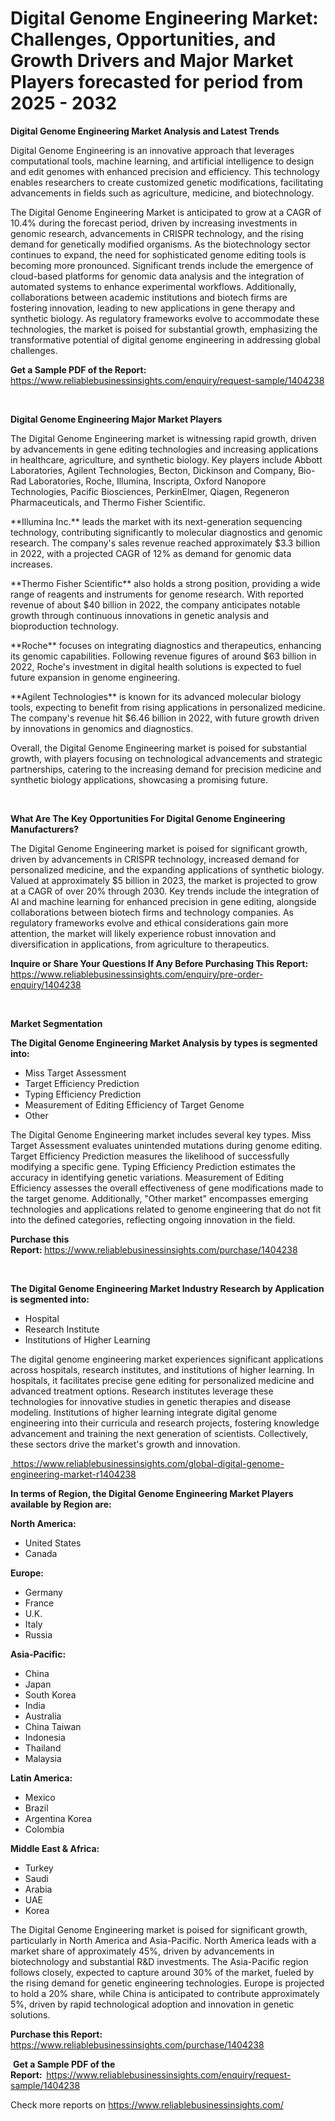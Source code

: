 <p><h1>Digital Genome Engineering Market: Challenges, Opportunities, and Growth Drivers and Major Market Players forecasted for period from 2025 - 2032</h1></p><p><strong>Digital Genome Engineering Market Analysis and Latest Trends</strong></p>
<p><p>Digital Genome Engineering is an innovative approach that leverages computational tools, machine learning, and artificial intelligence to design and edit genomes with enhanced precision and efficiency. This technology enables researchers to create customized genetic modifications, facilitating advancements in fields such as agriculture, medicine, and biotechnology.</p><p>The Digital Genome Engineering Market is anticipated to grow at a CAGR of 10.4% during the forecast period, driven by increasing investments in genomic research, advancements in CRISPR technology, and the rising demand for genetically modified organisms. As the biotechnology sector continues to expand, the need for sophisticated genome editing tools is becoming more pronounced. Significant trends include the emergence of cloud-based platforms for genomic data analysis and the integration of automated systems to enhance experimental workflows. Additionally, collaborations between academic institutions and biotech firms are fostering innovation, leading to new applications in gene therapy and synthetic biology. As regulatory frameworks evolve to accommodate these technologies, the market is poised for substantial growth, emphasizing the transformative potential of digital genome engineering in addressing global challenges.</p></p>
<p><strong>Get a Sample PDF of the Report:&nbsp;</strong> <a href="https://www.reliablebusinessinsights.com/enquiry/request-sample/1404238?utm_campaign=1877&utm_medium=2&utm_source=Github&utm_content=ia&utm_term=13012025&utm_id=digital-genome-engineering">https://www.reliablebusinessinsights.com/enquiry/request-sample/1404238</a></p>
<p>&nbsp;</p>
<p><strong>Digital Genome Engineering Major Market Players</strong></p>
<p><p>The Digital Genome Engineering market is witnessing rapid growth, driven by advancements in gene editing technologies and increasing applications in healthcare, agriculture, and synthetic biology. Key players include Abbott Laboratories, Agilent Technologies, Becton, Dickinson and Company, Bio-Rad Laboratories, Roche, Illumina, Inscripta, Oxford Nanopore Technologies, Pacific Biosciences, PerkinElmer, Qiagen, Regeneron Pharmaceuticals, and Thermo Fisher Scientific.</p><p>**Illumina Inc.** leads the market with its next-generation sequencing technology, contributing significantly to molecular diagnostics and genomic research. The company's sales revenue reached approximately $3.3 billion in 2022, with a projected CAGR of 12% as demand for genomic data increases.</p><p>**Thermo Fisher Scientific** also holds a strong position, providing a wide range of reagents and instruments for genome research. With reported revenue of about $40 billion in 2022, the company anticipates notable growth through continuous innovations in genetic analysis and bioproduction technology.</p><p>**Roche** focuses on integrating diagnostics and therapeutics, enhancing its genomic capabilities. Following revenue figures of around $63 billion in 2022, Roche's investment in digital health solutions is expected to fuel future expansion in genome engineering.</p><p>**Agilent Technologies** is known for its advanced molecular biology tools, expecting to benefit from rising applications in personalized medicine. The company's revenue hit $6.46 billion in 2022, with future growth driven by innovations in genomics and diagnostics.</p><p>Overall, the Digital Genome Engineering market is poised for substantial growth, with players focusing on technological advancements and strategic partnerships, catering to the increasing demand for precision medicine and synthetic biology applications, showcasing a promising future.</p></p>
<p>&nbsp;</p>
<p><strong>What Are The Key Opportunities For Digital Genome Engineering Manufacturers?</strong></p>
<p><p>The Digital Genome Engineering market is poised for significant growth, driven by advancements in CRISPR technology, increased demand for personalized medicine, and the expanding applications of synthetic biology. Valued at approximately $5 billion in 2023, the market is projected to grow at a CAGR of over 20% through 2030. Key trends include the integration of AI and machine learning for enhanced precision in gene editing, alongside collaborations between biotech firms and technology companies. As regulatory frameworks evolve and ethical considerations gain more attention, the market will likely experience robust innovation and diversification in applications, from agriculture to therapeutics.</p></p>
<p><strong>Inquire or Share Your Questions If Any Before Purchasing This Report:</strong> <a href="https://www.reliablebusinessinsights.com/enquiry/pre-order-enquiry/1404238?utm_campaign=1877&utm_medium=2&utm_source=Github&utm_content=ia&utm_term=13012025&utm_id=digital-genome-engineering">https://www.reliablebusinessinsights.com/enquiry/pre-order-enquiry/1404238</a></p>
<p>&nbsp;</p>
<p><strong>Market Segmentation</strong></p>
<p><strong>The Digital Genome Engineering Market Analysis by types is segmented into:</strong></p>
<p><ul><li>Miss Target Assessment</li><li>Target Efficiency Prediction</li><li>Typing Efficiency Prediction</li><li>Measurement of Editing Efficiency of Target Genome</li><li>Other</li></ul></p>
<p><p>The Digital Genome Engineering market includes several key types. Miss Target Assessment evaluates unintended mutations during genome editing. Target Efficiency Prediction measures the likelihood of successfully modifying a specific gene. Typing Efficiency Prediction estimates the accuracy in identifying genetic variations. Measurement of Editing Efficiency assesses the overall effectiveness of gene modifications made to the target genome. Additionally, "Other market" encompasses emerging technologies and applications related to genome engineering that do not fit into the defined categories, reflecting ongoing innovation in the field.</p></p>
<p><strong>Purchase this Report:&nbsp;</strong><a href="https://www.reliablebusinessinsights.com/purchase/1404238?utm_campaign=1877&utm_medium=2&utm_source=Github&utm_content=ia&utm_term=13012025&utm_id=digital-genome-engineering">https://www.reliablebusinessinsights.com/purchase/1404238</a></p>
<p>&nbsp;</p>
<p><strong>The Digital Genome Engineering Market Industry Research by Application is segmented into:</strong></p>
<p><ul><li>Hospital</li><li>Research Institute</li><li>Institutions of Higher Learning</li></ul></p>
<p><p>The digital genome engineering market experiences significant applications across hospitals, research institutes, and institutions of higher learning. In hospitals, it facilitates precise gene editing for personalized medicine and advanced treatment options. Research institutes leverage these technologies for innovative studies in genetic therapies and disease modeling. Institutions of higher learning integrate digital genome engineering into their curricula and research projects, fostering knowledge advancement and training the next generation of scientists. Collectively, these sectors drive the market's growth and innovation.</p></p>
<p><a href="https://www.reliablebusinessinsights.com/global-digital-genome-engineering-market-r1404238?utm_campaign=1877&utm_medium=2&utm_source=Github&utm_content=ia&utm_term=13012025&utm_id=digital-genome-engineering">&nbsp;https://www.reliablebusinessinsights.com/global-digital-genome-engineering-market-r1404238</a></p>
<p><strong>In terms of Region, the Digital Genome Engineering Market Players available by Region are:</strong></p>
<p>
    <p> <strong> North America: </strong>
        <ul>
            <li>United States</li>
            <li>Canada</li>
        </ul>
        </p> 
    <p> <strong> Europe: </strong>
        <ul>
            <li>Germany</li>
            <li>France</li>
            <li>U.K.</li>
            <li>Italy</li>
            <li>Russia</li>
        </ul>
        </p> 
    <p> <strong> Asia-Pacific: </strong>
        <ul>
            <li>China</li>
            <li>Japan</li>
            <li>South Korea</li>
            <li>India</li>
            <li>Australia</li>
            <li>China Taiwan</li>
            <li>Indonesia</li>
            <li>Thailand</li>
            <li>Malaysia</li>
        </ul>
        </p> 
    <p> <strong> Latin America: </strong>
        <ul>
            <li>Mexico</li>
            <li>Brazil</li>
            <li>Argentina Korea</li>
            <li>Colombia</li>
        </ul>
        </p> 
    <p> <strong> Middle East & Africa: </strong>
        <ul>
            <li>Turkey</li>
            <li>Saudi</li>
            <li>Arabia</li>
            <li>UAE</li>
            <li>Korea</li>
        </ul>
    </p>
    </p>
<p><p>The Digital Genome Engineering market is poised for significant growth, particularly in North America and Asia-Pacific. North America leads with a market share of approximately 45%, driven by advancements in biotechnology and substantial R&D investments. The Asia-Pacific region follows closely, expected to capture around 30% of the market, fueled by the rising demand for genetic engineering technologies. Europe is projected to hold a 20% share, while China is anticipated to contribute approximately 5%, driven by rapid technological adoption and innovation in genetic solutions.</p></p>
<p><strong>Purchase this Report: </strong><a href="https://www.reliablebusinessinsights.com/purchase/1404238?utm_campaign=1877&utm_medium=2&utm_source=Github&utm_content=ia&utm_term=13012025&utm_id=digital-genome-engineering">https://www.reliablebusinessinsights.com/purchase/1404238</a></p>
<p>&nbsp;<strong>Get a Sample PDF of the Report:&nbsp;&nbsp;</strong><a href="https://www.reliablebusinessinsights.com/enquiry/request-sample/1404238?utm_campaign=1877&utm_medium=2&utm_source=Github&utm_content=ia&utm_term=13012025&utm_id=digital-genome-engineering">https://www.reliablebusinessinsights.com/enquiry/request-sample/1404238</a></p>
<p><strong></strong></p>
<p>Check more reports on <a href="https://www.reliablebusinessinsights.com/?utm_campaign=1877&utm_medium=2&utm_source=Github&utm_content=ia&utm_term=13012025&utm_id=digital-genome-engineering">https://www.reliablebusinessinsights.com/</a></p>